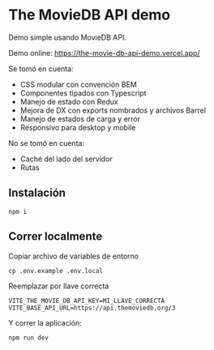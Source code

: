 # The MovieDB API demo

Demo simple usando MovieDB API.

Demo online: https://the-movie-db-api-demo.vercel.app/

Se tomó en cuenta:
- CSS modular con convención BEM
- Componentes tipados con Typescript
- Manejo de estado con Redux
- Mejora de DX con exports nombrados y archivos Barrel
- Manejo de estados de carga y error
- Responsivo para desktop y mobile

No se tomó en cuenta:
- Caché del lado del servidor
- Rutas

## Instalación

```
npm i
```

## Correr localmente

Copiar archivo de variables de entorno

```
cp .env.example .env.local
```

Reemplazar por llave correcta

```
VITE_THE_MOVIE_DB_API_KEY=MI_LLAVE_CORRECTA
VITE_BASE_API_URL=https://api.themoviedb.org/3
```

Y correr la aplicación:

```
npm run dev
```